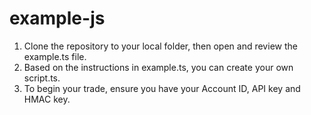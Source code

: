 # example-js
1. Clone the repository to your local folder, then open and review the example.ts file.
2. Based on the instructions in example.ts, you can create your own script.ts.
3. To begin your trade, ensure you have your Account ID, API key and HMAC key.
